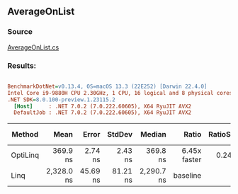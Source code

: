 ﻿## AverageOnList

### Source
[AverageOnList.cs](../../src/OptiLinq.Benchmark/AverageOnList.cs)

### Results:
``` ini

BenchmarkDotNet=v0.13.4, OS=macOS 13.3 (22E252) [Darwin 22.4.0]
Intel Core i9-9880H CPU 2.30GHz, 1 CPU, 16 logical and 8 physical cores
.NET SDK=8.0.100-preview.1.23115.2
  [Host]     : .NET 7.0.2 (7.0.222.60605), X64 RyuJIT AVX2
  DefaultJob : .NET 7.0.2 (7.0.222.60605), X64 RyuJIT AVX2


```
|   Method |       Mean |    Error |   StdDev |     Median |        Ratio | RatioSD |   Gen0 | Allocated | Alloc Ratio |
|--------- |-----------:|---------:|---------:|-----------:|-------------:|--------:|-------:|----------:|------------:|
| OptiLinq |   369.9 ns |  2.74 ns |  2.43 ns |   369.8 ns | 6.45x faster |   0.24x | 0.0029 |      24 B |          NA |
|     Linq | 2,328.0 ns | 45.69 ns | 81.21 ns | 2,290.7 ns |     baseline |         |      - |         - |          NA |
